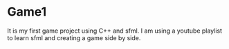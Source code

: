 # Game1
It is my first game project using C++ and sfml. I am using a youtube playlist to learn sfml and creating a game side by side.
